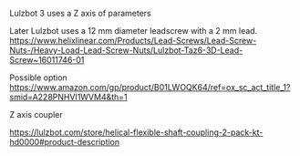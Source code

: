 Lulzbot 3 uses a Z axis of parameters

Later Lulzbot uses a 12 mm diameter leadscrew with a 2 mm lead. 
https://www.helixlinear.com/Products/Lead-Screws/Lead-Screw-Nuts-/Heavy-Load-Lead-Screw-Nuts/Lulzbot-Taz6-3D-Lead-Screw~16011746-01

Possible option
https://www.amazon.com/gp/product/B01LWOQK64/ref=ox_sc_act_title_1?smid=A228PNHVI1WVM4&th=1


Z axis coupler

https://lulzbot.com/store/helical-flexible-shaft-coupling-2-pack-kt-hd0000#product-description